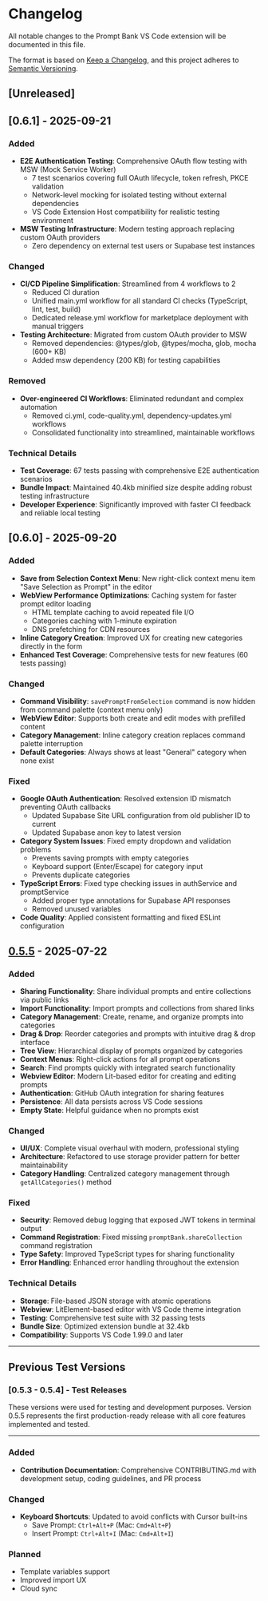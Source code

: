 # Changelog

All notable changes to the Prompt Bank VS Code extension will be documented in this file.

The format is based on [Keep a Changelog](https://keepachangelog.com/en/1.0.0/),
and this project adheres to [Semantic Versioning](https://semver.org/spec/v2.0.0.html).

## [Unreleased]

## [0.6.1] - 2025-09-21

### Added
- **E2E Authentication Testing**: Comprehensive OAuth flow testing with MSW (Mock Service Worker)
  - 7 test scenarios covering full OAuth lifecycle, token refresh, PKCE validation
  - Network-level mocking for isolated testing without external dependencies
  - VS Code Extension Host compatibility for realistic testing environment
- **MSW Testing Infrastructure**: Modern testing approach replacing custom OAuth providers
  - Zero dependency on external test users or Supabase test instances

### Changed
- **CI/CD Pipeline Simplification**: Streamlined from 4 workflows to 2
  - Reduced CI duration
  - Unified main.yml workflow for all standard CI checks (TypeScript, lint, test, build)
  - Dedicated release.yml workflow for marketplace deployment with manual triggers
- **Testing Architecture**: Migrated from custom OAuth provider to MSW
  - Removed dependencies: @types/glob, @types/mocha, glob, mocha (600+ KB)
  - Added msw dependency (200 KB) for testing capabilities

### Removed
- **Over-engineered CI Workflows**: Eliminated redundant and complex automation
  - Removed ci.yml, code-quality.yml, dependency-updates.yml workflows
  - Consolidated functionality into streamlined, maintainable workflows

### Technical Details
- **Test Coverage**: 67 tests passing with comprehensive E2E authentication scenarios
- **Bundle Impact**: Maintained 40.4kb minified size despite adding robust testing infrastructure
- **Developer Experience**: Significantly improved with faster CI feedback and reliable local testing

## [0.6.0] - 2025-09-20

### Added
- **Save from Selection Context Menu**: New right-click context menu item "Save Selection as Prompt" in the editor
- **WebView Performance Optimizations**: Caching system for faster prompt editor loading
  - HTML template caching to avoid repeated file I/O
  - Categories caching with 1-minute expiration
  - DNS prefetching for CDN resources
- **Inline Category Creation**: Improved UX for creating new categories directly in the form
- **Enhanced Test Coverage**: Comprehensive tests for new features (60 tests passing)

### Changed
- **Command Visibility**: `savePromptFromSelection` command is now hidden from command palette (context menu only)
- **WebView Editor**: Supports both create and edit modes with prefilled content
- **Category Management**: Inline category creation replaces command palette interruption
- **Default Categories**: Always shows at least "General" category when none exist

### Fixed
- **Google OAuth Authentication**: Resolved extension ID mismatch preventing OAuth callbacks
  - Updated Supabase Site URL configuration from old publisher ID to current
  - Updated Supabase anon key to latest version
- **Category System Issues**: Fixed empty dropdown and validation problems
  - Prevents saving prompts with empty categories
  - Keyboard support (Enter/Escape) for category input
  - Prevents duplicate categories
- **TypeScript Errors**: Fixed type checking issues in authService and promptService
  - Added proper type annotations for Supabase API responses
  - Removed unused variables
- **Code Quality**: Applied consistent formatting and fixed ESLint configuration

## [0.5.5] - 2025-07-22

### Added
- **Sharing Functionality**: Share individual prompts and entire collections via public links
- **Import Functionality**: Import prompts and collections from shared links
- **Category Management**: Create, rename, and organize prompts into categories
- **Drag & Drop**: Reorder categories and prompts with intuitive drag & drop interface
- **Tree View**: Hierarchical display of prompts organized by categories
- **Context Menus**: Right-click actions for all prompt operations
- **Search**: Find prompts quickly with integrated search functionality
- **Webview Editor**: Modern Lit-based editor for creating and editing prompts
- **Authentication**: GitHub OAuth integration for sharing features
- **Persistence**: All data persists across VS Code sessions
- **Empty State**: Helpful guidance when no prompts exist

### Changed
- **UI/UX**: Complete visual overhaul with modern, professional styling
- **Architecture**: Refactored to use storage provider pattern for better maintainability
- **Category Handling**: Centralized category management through `getAllCategories()` method

### Fixed
- **Security**: Removed debug logging that exposed JWT tokens in terminal output
- **Command Registration**: Fixed missing `promptBank.shareCollection` command registration
- **Type Safety**: Improved TypeScript types for sharing functionality
- **Error Handling**: Enhanced error handling throughout the extension

### Technical Details
- **Storage**: File-based JSON storage with atomic operations
- **Webview**: LitElement-based editor with VS Code theme integration
- **Testing**: Comprehensive test suite with 32 passing tests
- **Bundle Size**: Optimized extension bundle at 32.4kb
- **Compatibility**: Supports VS Code 1.99.0 and later

---

## Previous Test Versions

### [0.5.3 - 0.5.4] - Test Releases
These versions were used for testing and development purposes. Version 0.5.5 represents the first production-ready release with all core features implemented and tested.

---

### Added
- **Contribution Documentation**: Comprehensive CONTRIBUTING.md with development setup, coding guidelines, and PR process

### Changed
- **Keyboard Shortcuts**: Updated to avoid conflicts with Cursor built-ins
  - Save Prompt: `Ctrl+Alt+P` (Mac: `Cmd+Alt+P`)
  - Insert Prompt: `Ctrl+Alt+I` (Mac: `Cmd+Alt+I`)

### Planned
- Template variables support
- Improved import UX
- Cloud sync

[0.5.5]: https://github.com/ShaulAb/prompt-bank/releases/tag/v0.5.5 